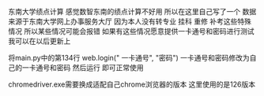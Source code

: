 东南大学绩点计算
感觉数智东南的绩点计算不好用 所以在这里自己写了一个
数据来源于东南大学网上办事服务大厅
因为本人没有转专业 挂科 重修 补考这些特殊情况 所以某些情况可能会报错
如果有这些情况愿意提供一卡通号和密码进行测试 我可以在以后更新上

将main.py中的第134行
web.login(" 一卡通号", "密码")
一卡通号和密码修改为自己的一卡通号和密码
然后运行 即可正常使用

chromedriver.exe需要换成适配自己chrome浏览器的版本
这里使用的是126版本
